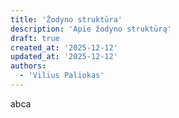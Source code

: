 ```yaml
---
title: 'Žodyno struktūra'
description: 'Apie žodyno struktūrą'
draft: true
created_at: '2025-12-12'
updated_at: '2025-12-12'
authors:
  - 'Vilius Paliokas'
---
```


abca